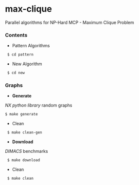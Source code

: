 # max-clique

Parallel algorithms for NP-Hard MCP - Maximum Clique Problem

### Contents

- Pattern Algorithms

```bash
 $ cd pattern
``` 

- New Algorithm

```bash
 $ cd new
``` 

### Graphs

- **Generate**

_NX python library_ random graphs

 ```bash
 $ make generate
```

- Clean

```bash
 $ make clean-gen
```

- **Download**

_DIMACS_ benchmarks

```bash
 $ make download
```

- Clean

```bash
 $ make clean
```

